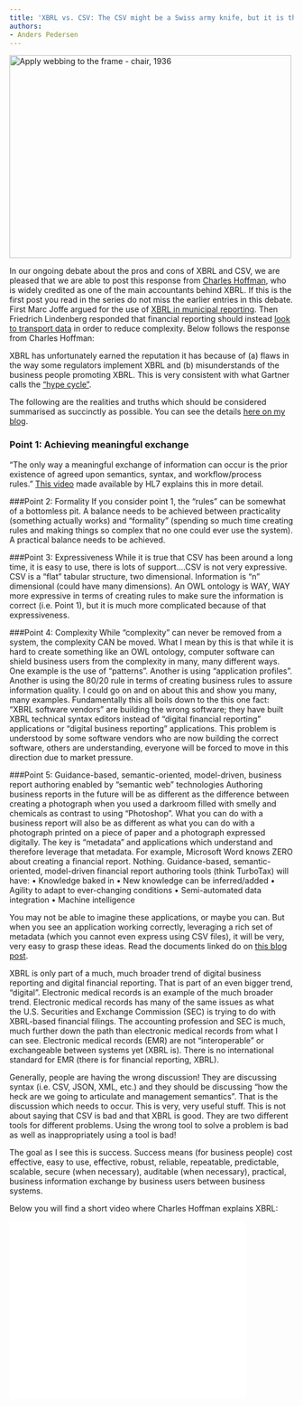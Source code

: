 ```yaml
---
title: 'XBRL vs. CSV: The CSV might be a Swiss army knife, but it is the wrong tool'
authors:
- Anders Pedersen
---
```

<a href="http://www.flickr.com/photos/usnationalarchives/7496443948/" title="Apply webbing to the frame - chair, 1936 by The U.S. National Archives, on Flickr"><img src="http://farm9.staticflickr.com/8021/7496443948_d893418576.jpg" width="500" height="359" alt="Apply webbing to the frame - chair, 1936"></a><!--magazine.image = http://farm9.staticflickr.com/8021/7496443948_d893418576.jpg -->

In our ongoing debate about the pros and cons of XBRL and CSV, we are pleased that we are able to post this response from <a href="http://en.wikipedia.org/wiki/XBRL">Charles Hoffman</a>, who is widely credited as one of the main accountants behind XBRL. If this is the first post you read in the series do not miss the earlier entries in this debate. First Marc Joffe argued for the use of <a href="http://tabbforum.com/opinions/the-case-for-muni-xbrl-bringing-municipal-financial-disclosure-into-the-21st-century">XBRL in municipal reporting</a>. Then Friedrich Lindenberg responded that financial reporting should instead <a href="http://community.openspending.org/2013/09/13/finance-data-standards/">look to transport data</a> in order to reduce complexity. Below follows the response from Charles Hoffman:

XBRL has unfortunately earned the reputation it has because of (a) flaws in the way some regulators implement XBRL and (b) misunderstands of the business people promoting XBRL. This is very consistent with what Gartner calls the <a href="http://irwebreport.com/20110309/xbrl-investor-relations/">“hype cycle”</a>.

The following are the realities and truths which should be considered summarised as succinctly as possible. You can see the details <a href="http://xbrl.squarespace.com/journal/2013/3/1/achieving-meaningful-exchange-of-information.html">here on my blog</a>.

### Point 1: Achieving meaningful exchange
“The only way a meaningful exchange of information can occur is the prior existence of agreed upon semantics, syntax, and workflow/process rules.” <a href="http://xbrl.squarespace.com/journal/2010/8/29/into-to-hl7-video-can-help-you-understand-xbrl.html">This video</a> made available by HL7 explains this in more detail.

###Point 2: Formality
If you consider point 1, the “rules” can be somewhat of a bottomless pit. A balance needs to be achieved between practicality (something actually works) and “formality” (spending so much time creating rules and making things so complex that no one could ever use the system). A practical balance needs to be achieved.

###Point 3: Expressiveness
While it is true that CSV has been around a long time, it is easy to use, there is lots of support….CSV is not very expressive. CSV is a “flat” tabular structure, two dimensional. Information is “n” dimensional (could have many dimensions). An OWL ontology is WAY, WAY more expressive in terms of creating rules to make sure the information is correct (i.e. Point 1), but it is much more complicated because of that expressiveness.

###Point 4: Complexity
While “complexity” can never be removed from a system, the complexity CAN be moved. What I mean by this is that while it is hard to create something like an OWL ontology, computer software can shield business users from the complexity in many, many different ways. One example is the use of “patterns”. Another is using “application profiles”. Another is using the 80/20 rule in terms of creating business rules to assure information quality. I could go on and on about this and show you many, many examples. Fundamentally this all boils down to the this one fact: “XBRL software vendors” are building the wrong software; they have built XBRL technical syntax editors instead of “digital financial reporting” applications or “digital business reporting” applications. This problem is understood by some software vendors who are now building the correct software, others are understanding, everyone will be forced to move in this direction due to market pressure.

###Point 5: Guidance-based, semantic-oriented, model-driven, business report authoring enabled by “semantic web” technologies
Authoring business reports in the future will be as different as the difference between creating a photograph when you used a darkroom filled with smelly and chemicals as contrast to using “Photoshop”. What you can do with a business report will also be as different as what you can do with a photograph printed on a piece of paper and a photograph expressed digitally. The key is “metadata” and applications which understand and therefore leverage that metadata. For example, Microsoft Word knows ZERO about creating a financial report. Nothing. Guidance-based, semantic-oriented, model-driven financial report authoring tools (think TurboTax) will have:
• Knowledge baked in
• New knowledge can be inferred/added
• Agility to adapt to ever-changing conditions
• Semi-automated data integration
• Machine intelligence

You may not be able to imagine these applications, or maybe you can. But when you see an application working correctly, leveraging a rich set of metadata (which you cannot even express using CSV files), it will be very, very easy to grasp these ideas. Read the documents linked do on <a href="http://xbrl.squarespace.com/journal/2013/1/2/smart-dataapplications.html">this blog post</a>.

XBRL is only part of a much, much broader trend of digital business reporting and digital financial reporting. That is part of an even bigger trend, “digital”. Electronic medical records is an example of the much broader trend. Electronic medical records has many of the same issues as what the U.S. Securities and Exchange Commission (SEC) is trying to do with XBRL-based financial filings. The accounting profession and SEC is much, much further down the path than electronic medical records from what I can see. Electronic medical records (EMR) are not “interoperable” or exchangeable between systems yet (XBRL is). There is no international standard for EMR (there is for financial reporting, XBRL).

Generally, people are having the wrong discussion! They are discussing syntax (i.e. CSV, JSON, XML, etc.) and they should be discussing “how the heck are we going to articulate and management semantics”. That is the discussion which needs to occur. This is very, very useful stuff. This is not about saying that CSV is bad and that XBRL is good. They are two different tools for different problems. Using the wrong tool to solve a problem is bad as well as inappropriately using a tool is bad!

The goal as I see this is success. Success means (for business people) cost effective, easy to use, effective, robust, reliable, repeatable, predictable, scalable, secure (when necessary), auditable (when necessary), practical, business information exchange by business users between business systems.

Below you will find a short video where Charles Hoffman explains XBRL:
<iframe src="//www.youtube.com/embed/nATJBPOiTxM" frameborder="0" width="420" height="315"></iframe>


